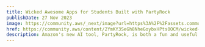 ```yaml
---
title: Wicked Awesome Apps for Students Built with PartyRock
publishDate: 27 Nov 2023
image: https://community.aws/_next/image?url=https%3A%2F%2Fassets.community.aws%2Fa%2F2YmKJEDr1nUtGlkfazIMLqoUKDt.png%3FimgSize%3D1200x600&w=3840&q=75
href: https://community.aws/content/2YmKY3SeGh8NheGoybxHPts0OCM/wicked-awesome-apps-for-students-built-with-partyrock
description: Amazon's new AI tool, PartyRock, is both a fun and useful tool that you can use right now to help you get organized, study smarter, and become generally more productive as a student. Let's discover the top 10 most wicked awesome apps built with PartyRock for students!
---  
```

